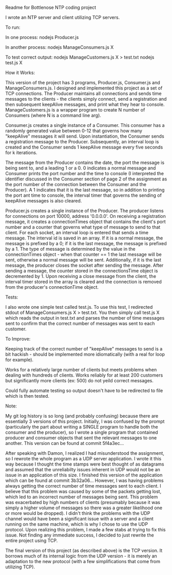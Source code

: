 Readme for Bottlenose NTP coding project

I wrote an NTP server and client utilizing TCP servers. 

To run:

  In one process:
    nodejs Producer.js

  In another process:
    nodejs ManageConsumers.js X

  To test correct output:
    nodejs ManageCustomers.js X > test.txt
    nodejs test.js X

How it Works:

  This version of the project has 3 programs, Producer.js, Consumer.js and ManageConsumers.js. I designed and implemented this project as a set of TCP connections. The Producer maintains all connections and sends time messages to the clients - the clients simply connect, send a registration and then subsequent keepAlive messages, and print what they hear to console. ManageCustomers.js is a wrapper program to create N number of Consumers (where N is a command line arg).

  Consumer.js creates a single instance of a Consumer. This consumer has a randomly generated value between 0-12 that governs how many "keepAlive" messages it will send. Upon instantiation, the Consumer sends a registration message to the Producer. Subsequently, an interval loop is created and the Consumer sends 1 keepAlive message every five seconds for k iterations. 

  The message from the Producer contains the date, the port the message is being sent to, and a leading 1 or a 0. 0 indicates a normal message and Consumer prints the port number and the time to console (I interpreted the identifier discussed in the Consumer section of page 2 of the assignment as the port number of the connection between the Consumer and the Producer). A 1 indicates that it is the last message, so in addition to printing the port ant time to console, the interval timer that governs the sending of keepAlive messages is also cleared.

  Producer.js creates a single instance of the Producer. The producer listens for connections on port 10000, address '0.0.0.0'. On receiving a registration message, it creates a connectionTimes object that contains the client's port number and a counter that governs what type of message to send to that client. For each socket, an interval loop is entered that sends a time message. The interval id is saved in an array. If it is a normal message, the message is prefixed by a 0; if it is the last message, the message is prefixed by a 1. The type of message is determined by the value in the connectionTimes object - when that counter == 1 the last message will be sent, otherwise a normal message will be sent. Additionally, if it is the last message, the producer closes the socket after sending the message. After sending a message, the counter stored in the connectionsTime object is decremented by 1. Upon receiving a close message from the client, the interval timer stored in the array is cleared and the connection is removed from the producer's connectionTime object. 


Tests:

  I also wrote one simple test called test.js. To use this test, I redirected stdout of ManageConsumers.js X > test.txt. You then simply call test.js X which reads the output in test.txt and parses the number of time messages sent to confirm that the correct number of messages was sent to each customer.

To Improve:
  
  Keeping track of the correct number of "keepAlive" messages to send is a bit hackish - should be implemented more idiomatically (with a real for loop for example).

  Works for a relatively large number of clients but meets problems when dealing with hundreds of clients. Works reliably for at least 200 customers but significantly more clients (ex: 500) do not yeild correct messages.

  Could fully automate testing so output doesn't have to be redirected to file which is then tested.


Note:
 
  My git log history is so long (and probably confusing) because there are essentially 3 versions of this project. Initially, I was confused by the prompt (particularly the part about writing a SINGLE program to handle both the consumer and the producer), so I wrote a single program that contained producer and consumer objects that sent the relevant messages to one another. This version can be found at commit 5f4a3ec...

  After speaking with Damon, I realized I had misunderstood the assignment, so I rewrote the whole program as a UDP server application. I wrote it this way because I thought the time stamps were best thought of as datagrams and assumed that the unreliabilty issues inherent in UDP would not be an issue in an application of this size. I finished this version of the application which can be found at commit 3b32a06... However, I was having problems always getting the correct number of time messages sent to each client. I believe that this problem was caused by some of the packets getting lost, which led to an incorrect number of messages being sent. This problem was exacerbated by high numbers of clients (presumably because it was simply a higher volume of messages so there was a greater likelihood one or more would be dropped). I didn't think the problems with the UDP channel would have been a significant issue with a server and a client running on the same machine, which is why I chose to use the UDP protocol. Upon realizing this problem, I made a few stabs at trying to fix this issue. Not finding any immediate success, I decided to just rewrite the entire project using TCP.

  The final version of this project (as described above) is the TCP version. It borrows much of its internal logic from the UDP version - it is merely an adaptation to the new protocol (with a few simplifications that come from utilizing TCP). 
